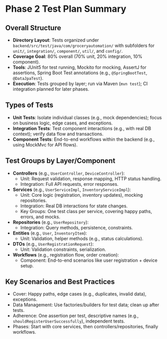 # Phase 2 Test Plan Summary

## Overall Structure
- **Directory Layout**: Tests organized under `backend/src/test/java/com/groceryautomation/` with subfolders for `unit/`, `integration/`, `component/`, `util/`, and `config/`.
- **Coverage Goal**: 80% overall (70% unit, 20% integration, 10% component).
- **Tools**: JUnit5 for test running, Mockito for mocking, AssertJ for assertions, Spring Boot Test annotations (e.g., `@SpringBootTest`, `@DataJpaTest`).
- **Execution**: Tests grouped by layer; run via Maven (`mvn test`); CI integration planned for later phases.

## Types of Tests
- **Unit Tests**: Isolate individual classes (e.g., mock dependencies); focus on business logic, edge cases, and exceptions.
- **Integration Tests**: Test component interactions (e.g., with real DB context); verify data flow and transactions.
- **Component Tests**: End-to-end workflows within the backend (e.g., using MockMvc for API flows).

## Test Groups by Layer/Component
- **Controllers** (e.g., `UserController`, `DeviceController`):
  - Unit: Request validation, response mapping, HTTP status handling.
  - Integration: Full API requests, error responses.
- **Services** (e.g., `UserServiceImpl`, `InventoryServiceImpl`):
  - Unit: Core logic (registration, inventory updates), mocking repositories.
  - Integration: Real DB interactions for state changes.
  - Key Groups: One test class per service, covering happy paths, errors, and mocks.
- **Repositories** (e.g., `UserRepository`):
  - Integration: Query methods, persistence, constraints.
- **Entities** (e.g., `User`, `InventoryItem`):
  - Unit: Validation, helper methods (e.g., status calculations).
- **DTOs** (e.g., `UserRegistrationRequest`):
  - Unit: Validation constraints, serialization.
- **Workflows** (e.g., registration flow, order creation):
  - Component: End-to-end scenarios like user registration + device setup.

## Key Scenarios and Best Practices
- Cover: Happy paths, edge cases (e.g., duplicates, invalid data), exceptions.
- Data Management: Use factories/builders for test data; clean up after tests.
- Adherence: One assertion per test, descriptive names (e.g., `shouldRegisterUserSuccessfully`), independent tests.
- Phases: Start with core services, then controllers/repositories, finally workflows. 